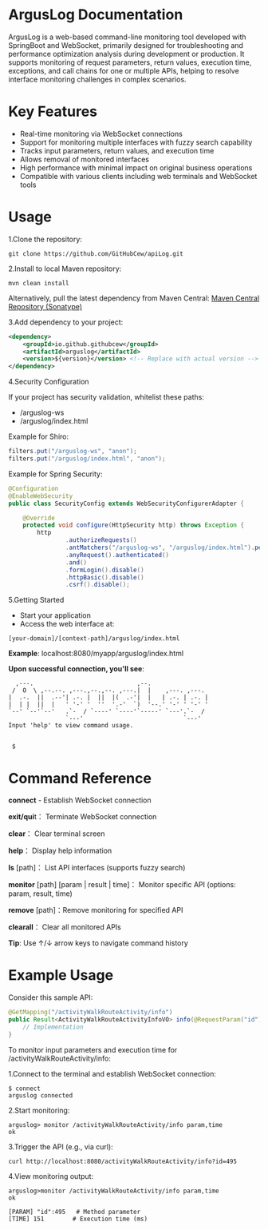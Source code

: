 # ArgusLog Documentation
ArgusLog is a web-based command-line monitoring tool developed with SpringBoot and WebSocket, primarily designed for troubleshooting and performance optimization analysis during development or production. It supports monitoring of request parameters, return values, execution time, exceptions, and call chains for one or multiple APIs, helping to resolve interface monitoring challenges in complex scenarios.

# Key Features
- Real-time monitoring via WebSocket connections
- Support for monitoring multiple interfaces with fuzzy search capability
- Tracks input parameters, return values, and execution time
- Allows removal of monitored interfaces
- High performance with minimal impact on original business operations
- Compatible with various clients including web terminals and WebSocket tools

# Usage
1.Clone the repository:
```shell
git clone https://github.com/GitHubCew/apiLog.git
```

2.Install to local Maven repository:
```shell
mvn clean install
```

Alternatively, pull the latest dependency from Maven Central:
[Maven Central Repository (Sonatype)](https://central.sonatype.com/artifact/io.github.githubcew/arguslog)

3.Add dependency to your project:
```xml
<dependency>
    <groupId>io.github.githubcew</groupId>
    <artifactId>arguslog</artifactId>
    <version>${version}</version> <!-- Replace with actual version -->
</dependency>
```

4.Security Configuration
  
If your project has security validation, whitelist these paths:

- /arguslog-ws
- /arguslog/index.html

Example for Shiro:
```java
filters.put("/arguslog-ws", "anon");
filters.put("/arguslog/index.html", "anon");
```
Example for Spring Security:
```java
@Configuration
@EnableWebSecurity
public class SecurityConfig extends WebSecurityConfigurerAdapter {

    @Override
    protected void configure(HttpSecurity http) throws Exception {
        http
                .authorizeRequests()
                .antMatchers("/arguslog-ws", "/arguslog/index.html").permitAll()
                .anyRequest().authenticated()
                .and()
                .formLogin().disable()
                .httpBasic().disable()
                .csrf().disable();

```

5.Getting Started
   
- Start your application
- Access the web interface at:

```shell
[your-domain]/[context-path]/arguslog/index.html
```

**Example**: localhost:8080/myapp/arguslog/index.html

**Upon successful connection, you'll see**:

```shell
  ,---.                             ,--.                 
 /  O  \ ,--.--. ,---.,--.,--. ,---.|  |    ,---. ,---.  
|  .-.  ||  .--'| .-. |  ||  |(  .-'|  |   | .-. | .-. | 
|  | |  ||  |   ' '-' '  ''  '.-'  `)  '--.' '-' ' '-' ' 
`--' `--'`--'   .`-  / `----' `----'`-----' `---'.`-  /  
                `---'                            `---'  
Input 'help' to view command usage.
 
 
 $
```

# Command Reference
**connect** - Establish WebSocket connection

**exit/qui**t： Terminate WebSocket connection

**clear**： Clear terminal screen

**help**： Display help information

**ls** [path]： List API interfaces (supports fuzzy search)

**monitor** [path] [param | result | time]： Monitor specific API (options: param, result, time)

**remove** [path]：Remove monitoring for specified API

**clearall**： Clear all monitored APIs

**Tip**: Use ↑/↓ arrow keys to navigate command history

# Example Usage

Consider this sample API:
```java
@GetMapping("/activityWalkRouteActivity/info")
public Result<ActivityWalkRouteActivityInfoVO> info(@RequestParam("id") Long id) {
    // Implementation
}

```

To monitor input parameters and execution time for /activityWalkRouteActivity/info:

1.Connect to the terminal and establish WebSocket connection:
```shell
$ connect
arguslog connected
```

2.Start monitoring:
```shell
arguslog> monitor /activityWalkRouteActivity/info param,time
ok
```
3.Trigger the API (e.g., via curl):
```shell
curl http://localhost:8080/activityWalkRouteActivity/info?id=495
```

4.View monitoring output:
```text
arguslog>monitor /activityWalkRouteActivity/info param,time
ok

[PARAM] "id":495   # Method parameter
[TIME] 151        # Execution time (ms)
```